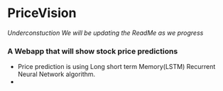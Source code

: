# PriceVision

*Underconstuction*
*We will be updating the ReadMe as we progress*

### A Webapp that will show stock price predictions 
- Price prediction is using Long short term Memory(LSTM) Recurrent Neural Network algorithm. 
- 


